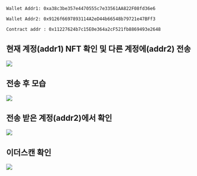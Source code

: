 ```
Wallet Addr1: 0xa38c3be357e4470555c7e33561AA822F08fd36e6

Wallet Addr2: 0x9126f6697893114A2eD44b66548b79721e47BFf3

Contract addr : 0x11227624b7c15E0e364a2cF521fb8869493e2648
```

## 현재 계정(addr1) NFT 확인 및 다른 계정에(addr2) 전송
![](https://media.vlpt.us/images/mjlee0326/post/d30bf2ec-b2a6-4bd3-baee-acff155d8402/%E1%84%8B%E1%85%B5%E1%84%86%E1%85%B5%E1%84%8C%E1%85%B5%202021.%2012.%2019.%20%E1%84%8B%E1%85%A9%E1%84%92%E1%85%AE%2011.27%202.jpg)


## 전송 후 모습
![](https://media.vlpt.us/images/mjlee0326/post/b34cbfed-27af-47de-8af3-a4bf384f40a3/Connect%20Wallet.jpeg)


## 전송 받은 계정(addr2)에서 확인
![](https://media.vlpt.us/images/mjlee0326/post/25f41c39-5386-4277-8c87-96888fd5c6cf/Connect%20Wallet.jpeg)

## 이더스캔 확인
![](https://media.vlpt.us/images/mjlee0326/post/a404e491-25dc-441d-8718-00804dd4cf0c/image.png)
